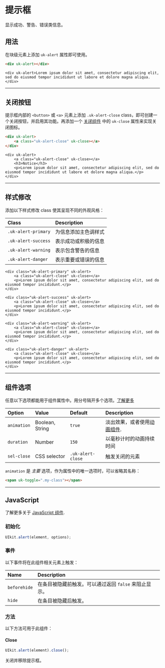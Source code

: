 # 提示框

<p class="uk-text-lead">显示成功、警告、错误类信息。 </p>

## 用法 

在块级元素上添加 `uk-alert` 属性即可使用。

```html
<div uk-alert></div>
```

```example
<div uk-alert>Lorem ipsum dolor sit amet, consectetur adipiscing elit, sed do eiusmod tempor incididunt ut labore et dolore magna aliqua.</div>
```

***

## 关闭按钮

提示框内部的 `<button>` 或 `<a>` 元素上添加 `.uk-alert-close` class，即可创建一个关闭按钮，并启用其功能。再添加一个 [关闭组件](close.md) 中的 `uk-close` 属性来实现关闭图标。

```html
<div uk-alert>
    <a class="uk-alert-close" uk-close></a>
</div>
```

```example
<div uk-alert>
    <a class="uk-alert-close" uk-close></a>
    <h3>Notice</h3>
    <p>Lorem ipsum dolor sit amet, consectetur adipiscing elit, sed do eiusmod tempor incididunt ut labore et dolore magna aliqua.</p>
</div>
```

***

## 样式修改

添加以下样式修改 class 使其呈现不同的外观风格：

| Class               | Description                               |
|:--------------------|:------------------------------------------|
| `.uk-alert-primary` | 为信息添加主色调样式     |
| `.uk-alert-success` | 表示成功或积极的信息  |
| `.uk-alert-warning` | 表示包含警告的信息 |
| `.uk-alert-danger`  | 表示重要或错误的信息  |

```example
<div class="uk-alert-primary" uk-alert>
    <a class="uk-alert-close" uk-close></a>
    <p>Lorem ipsum dolor sit amet, consectetur adipiscing elit, sed do eiusmod tempor incididunt.</p>
</div>

<div class="uk-alert-success" uk-alert>
    <a class="uk-alert-close" uk-close></a>
    <p>Lorem ipsum dolor sit amet, consectetur adipiscing elit, sed do eiusmod tempor incididunt.</p>
</div>

<div class="uk-alert-warning" uk-alert>
    <a class="uk-alert-close" uk-close></a>
    <p>Lorem ipsum dolor sit amet, consectetur adipiscing elit, sed do eiusmod tempor incididunt.</p>
</div>

<div class="uk-alert-danger" uk-alert>
    <a class="uk-alert-close" uk-close></a>
    <p>Lorem ipsum dolor sit amet, consectetur adipiscing elit, sed do eiusmod tempor incididunt.</p>
</div>
```

***

## 组件选项

任意以下选项都能用于组件属性中。用分号隔开多个选项。[了解更多](javascript.md#component-configuration)

| Option      | Value           | Default           | Description                                              |
|:------------|:----------------|:------------------|:---------------------------------------------------------|
| `animation` | Boolean, String | `true`            | 淡出效果，或者使用[动画组件](animation.md). |
| `duration`  | Number          | `150`             | 以毫秒计时的动画持续时间                     |
| `sel-close` | CSS selector    | `.uk-alert-close` | 触发关闭的元素                               |

`animation` 是 _主要_ 选项，作为属性中的唯一选项时，可以省略其名称：

```html
<span uk-toggle=".my-class"></span>
```

***

## JavaScript

了解更多关于  [JavaScript 组件](javascript.md#programmatic-use).

### 初始化

```js
UIkit.alert(element, options);
```

### 事件

以下事件将在此组件相关元素上触发：

| Name         | Description                                                              |
|:-------------|:-------------------------------------------------------------------------|
| `beforehide` | 在条目被隐藏前触发。可以通过返回 `false` 来阻止显示。 |
| `hide`       | 在条目被隐藏后触发。                                          |

### 方法

以下方法可用于此组件：

#### Close

```js
UIkit.alert(element).close();
```

关闭并移除提示框。
